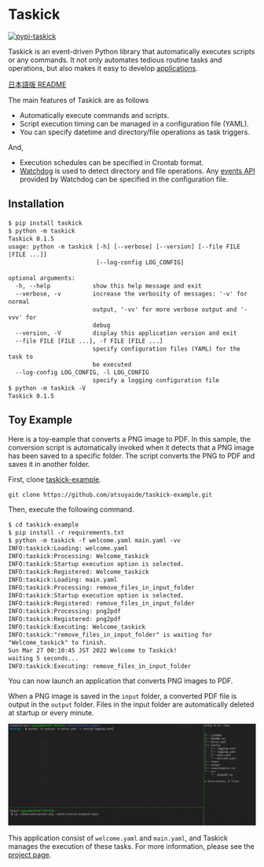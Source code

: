 # Taskick

[![pypi-taskick](https://img.shields.io/pypi/v/taskick)](https://pypi.org/project/taskick/)

Taskick is an event-driven Python library that automatically executes scripts or any commands.
It not only automates tedious routine tasks and operations, but also makes it easy to develop [applications](https://github.com/atsuyaide/taskick#toy-example).

[日本語版 README](https://github.com/atsuyaide/taskick/blob/main/README-ja.md)

The main features of Taskick are as follows

- Automatically execute commands and scripts.
- Script execution timing can be managed in a configuration file (YAML).
- You can specify datetime and directory/file operations as task triggers.

And,

- Execution schedules can be specified in Crontab format.
- [Watchdog](https://github.com/gorakhargosh/watchdog) is used to detect directory and file operations.  Any [events API](https://python-watchdog.readthedocs.io/en/stable/api.html#module-watchdog.events) provided by Watchdog can be specified in the configuration file.

## Installation

```shell
$ pip install taskick
$ python -m taskick
Taskick 0.1.5
usage: python -m taskick [-h] [--verbose] [--version] [--file FILE [FILE ...]]
                         [--log-config LOG_CONFIG]

optional arguments:
  -h, --help            show this help message and exit
  --verbose, -v         increase the verbosity of messages: '-v' for normal
                        output, '-vv' for more verbose output and '-vvv' for
                        debug
  --version, -V         display this application version and exit
  --file FILE [FILE ...], -f FILE [FILE ...]
                        specify configuration files (YAML) for the task to
                        be executed
  --log-config LOG_CONFIG, -l LOG_CONFIG
                        specify a logging configuration file
$ python -m taskick -V
Taskick 0.1.5
```

## Toy Example

Here is a toy-eample that converts a PNG image to PDF.
In this sample, the conversion script is automatically invoked when it detects that a PNG image has been saved to a specific folder.
The script converts the PNG to PDF and saves it in another folder.

First, clone [taskick-example](https://github.com/atsuyaide/taskick-example).

```shell
git clone https://github.com/atsuyaide/taskick-example.git
```

Then, execute the following command.

```shell
$ cd taskick-example
$ pip install -r requirements.txt
$ python -m taskick -f welcome.yaml main.yaml -vv
INFO:taskick:Loading: welcome.yaml
INFO:taskick:Processing: Welcome_taskick
INFO:taskick:Startup execution option is selected.
INFO:taskick:Registered: Welcome_taskick
INFO:taskick:Loading: main.yaml
INFO:taskick:Processing: remove_files_in_input_folder
INFO:taskick:Startup execution option is selected.
INFO:taskick:Registered: remove_files_in_input_folder
INFO:taskick:Processing: png2pdf
INFO:taskick:Registered: png2pdf
INFO:taskick:Executing: Welcome_taskick
INFO:taskick:"remove_files_in_input_folder" is waiting for "Welcome_taskick" to finish.
Sun Mar 27 00:10:45 JST 2022 Welcome to Taskick!
waiting 5 seconds...
INFO:taskick:Executing: remove_files_in_input_folder
```

You can now launch an application that converts PNG images to PDF.

When a PNG image is saved in the `input` folder, a converted PDF file is output in the `output` folder.
Files in the input folder are automatically deleted at startup or every minute.


![png2gif](https://github.com/atsuyaide/taskick/raw/main/png_to_pdf.gif)

This application consist of `welcome.yaml` and `main.yaml`, and Taskick manages the execution of these tasks.
For more information, please see the [project page](https://github.com/atsuyaide/taskick-example).
